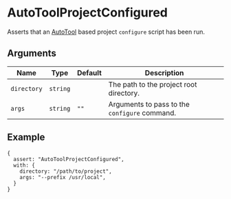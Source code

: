 # AutoToolProjectConfigured

Asserts that an [AutoTool](https://www.gnu.org/software/automake/manual/html_node/Autotools-Introduction.html) based project `configure` script has been run.

## Arguments

| Name        | Type     | Default | Description                                   |
| ----------- | -------- | ------- | --------------------------------------------- |
| `directory` | `string` |         | The path to the project root directory.       |
| `args`      | `string` | `""`    | Arguments to pass to the `configure` command. |

## Example

```json5
{
  assert: "AutoToolProjectConfigured",
  with: {
    directory: "/path/to/project",
    args: "--prefix /usr/local",
  }
}
```

